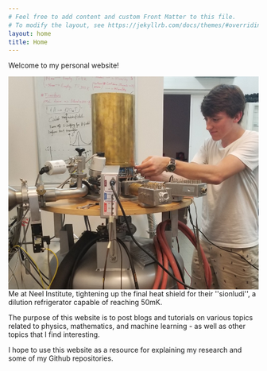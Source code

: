 ```yaml
---
# Feel free to add content and custom Front Matter to this file.
# To modify the layout, see https://jekyllrb.com/docs/themes/#overriding-theme-defaults
layout: home
title: Home
---
```


Welcome to my personal website!
<!-- Add an image here -->
<img align = "left" src="assets/20190626neelpic.PNG">
Me at Neel Institute, tightening up the final heat shield for their ''sionludi'', a dilution refrigerator capable of reaching 50mK.
<br clear="left"/>

The purpose of this website is to post blogs and tutorials on various topics related to physics, mathematics, and machine learning - as well as other topics that I find interesting.

I hope to use this website as a resource for explaining my research and some of my Github repositories.
<!-- 
P.S. There are:
You can find the source of this project
[here](https://github.com/SimonDosda/gp-blog). -->
